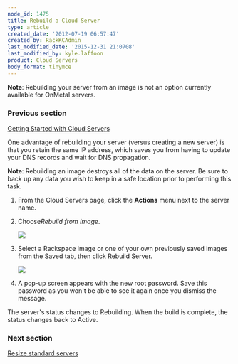 ```yaml
---
node_id: 1475
title: Rebuild a Cloud Server
type: article
created_date: '2012-07-19 06:57:47'
created_by: RackKCAdmin
last_modified_date: '2015-12-31 21:0708'
last_modified_by: kyle.laffoon
product: Cloud Servers
body_format: tinymce
---
```


**Note**:  Rebuilding your server from an image is not an option
currently available for OnMetal servers.

### Previous section

[Getting Started with Cloud
Servers](https://www.rackspace.com/knowledge_center/article/getting-started-with-cloud-servers-0)

 

One advantage of rebuilding your server (versus creating a new server)
is that you retain the same IP address, which saves you from having to
update your DNS records and wait for DNS propagation.

**Note**: Rebuilding an image destroys all of the data on the server. Be
sure to back up any data you wish to keep in a safe location prior to
performing this task.

1.  From the Cloud Servers page, click the **Actions** menu next to the
    server name.
2.  Choose*Rebuild from Image*.

    ![](http://c765420.r20.cf2.rackcdn.com/6_RebuildButtonnew.png)

3.  Select a Rackspace image or one of your own previously saved images
    from the Saved tab, then click Rebuild Server.

    ![](http://c765420.r20.cf2.rackcdn.com/7_RebuildFromnew.png)

4.  A pop-up screen appears with the new root password. Save this
    password as you won't be able to see it again once you dismiss the
    message.

The server's status changes to Rebuilding. When the build is complete,
the status changes back to Active.

 

### Next section

[Resize standard
servers](https://www.rackspace.com/knowledge_center/article/managing-your-server-resizing-standard-servers)

